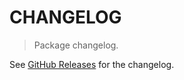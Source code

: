 # CHANGELOG

> Package changelog.

See [GitHub Releases](https://github.com/stdlib-js/math-base-special-falling-factorial/releases) for the changelog.